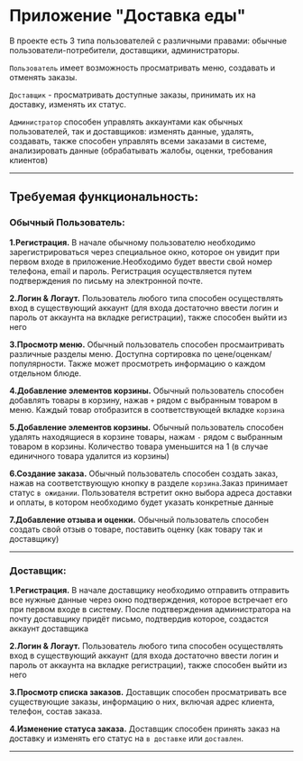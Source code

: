 # Приложение "Доставка еды"
В проекте есть 3 типа пользователей с различными правами: обычные пользователи-потребители, доставщики, администраторы. 

`Пользователь` имеет возможность просматривать меню, создавать и отменять заказы.

 `Доставщик` - просматривать доступные заказы, принимать их на доставку, изменять их статус.

 `Администратор` способен управлять аккаунтами как обычных пользователей, так и доставщиков: изменять данные, удалять, создавать, также способен управлять всеми заказами в системе, анализировать данные (обрабатывать жалобы, оценки, требования клиентов)

 ---

 ## Требуемая функциональность:
### Обычный Пользователь:
**1.Регистрация.** В начале обычному пользователю необходимо зарегистрироваться через специальное окно, которое он увидит при первом входе в приложение.Необходимо будет ввести свой номер телефона, email и пароль. Регистрация осуществляется путем подтверждения по письму на электронной почте.
 
 **2.Логин & Логаут.** Пользователь любого типа способен осуществлять вход в существующий аккаунт (для входа достаточно ввести логин и пароль от аккаунта на вкладке регистрации), также способен выйти из него
  
**3.Просмотр меню.** Обычный пользователь способен просмаитривать  различные разделы меню. Доступна сортировка по цене/оценкам/популярности. Также может просмотреть информацию о каждом отдельном блюде.

**4.Добавление элементов корзины.** Обычный пользователь способен добавлять товары в корзину, нажав `+` рядом с выбранным товаром в меню. Каждый товар отобразится в соответствующей вкладке `корзина`
  
**5.Добавление элементов корзины.** Обычный пользователь способен удалять находящиеся в корзине товары, нажам `-` рядом с выбранным товаром в корзины. Количество товара уменьшится на 1 (в случае единичного товара удалится из корзины)

**6.Создание заказа.** Обычный пользователь способен создать заказ, нажав на соответствующую кнопку в разделе `корзина`.Заказ принимает статус `в ожидании`. Пользователя встретит окно выбора адреса доставки и оплаты, в котором необходимо будет указать конкретные данные 

**7.Добавление отзыва и оценки.** Обычный пользователь способен создать свой отзыв о товаре, поставить оценку (как товару так и доставщику) 

---

### Доставщик:
**1.Регистрация.** В начале доставщику необходимо отправить отправить все нужные данные через окно подтверждения, которое встречает его при первом входе в систему. После подтверждения администратора на почту доставщику придёт письмо, подтвердив которое, создастся аккаунт доставщика
 
 **2.Логин & Логаут.** Пользователь любого типа способен осуществлять вход в существующий аккаунт (для входа достаточно ввести логин и пароль от аккаунта на вкладке регистрации), также способен выйти из него
  
**3.Просмотр списка заказов.** Доставщик способен просматривать все существующие заказы, информацию о них, включая адрес клиента, телефон, состав заказа.

**4.Изменение статуса заказа.** Доставщик способен принять заказ на доставку и изменять его статус на `в доставке` или `доставлен`.

---

